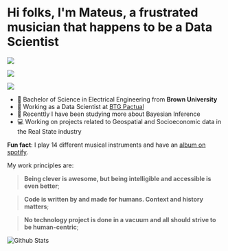 # Hi folks, I'm Mateus, a frustrated musician that happens to be a Data Scientist

[<img src="https://img.shields.io/badge/linkedin-%230077B5.svg?&style=for-the-badge&logo=linkedin&logoColor=white" />](https://www.linkedin.com/in/mateuspicanco/)

[<img src="https://img.shields.io/badge/medium-%2312100E.svg?&style=for-the-badge&logo=medium&logoColor=white" />](https://medium.com/mateuspicanco)  

[<img src="https://img.shields.io/badge/twitter-%231DA1F2.svg?&style=for-the-badge&logo=twitter&logoColor=white" />](https://twitter.com/omateuspicanco)

- :school: Bachelor of Science in Electrical Engineering from **Brown University** 
- :bank: Working as a Data Scientist at [BTG Pactual](https://www.linkedin.com/company/btgpactual/mycompany/)
- :rocket: Recenttly I have been studying more about Bayesian Inference
- :computer: Working on projects related to Geospatial and Socioeconomic data in the Real State industry

**Fun fact**: I play 14 different musical instruments and have an [album on spotify](https://open.spotify.com/artist/7kilyBrsKL8lSoW5tU9s5Y).

My work principles are: 

> **Being clever is awesome, but being intelligible and accessible is even better**;

> **Code is written by and made for humans. Context and history matters**;

> **No technology project is done in a vacuum and all should strive to be human-centric**;

![Github Stats](https://github-readme-stats.vercel.app/api?username=mateuspicanco&show_icons=true&theme=dracula)
